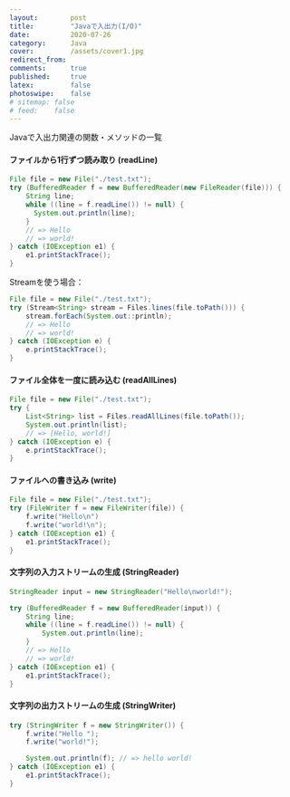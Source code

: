 ```yaml
---
layout:        post
title:         "Javaで入出力(I/O)"
date:          2020-07-26
category:      Java
cover:         /assets/cover1.jpg
redirect_from:
comments:      true
published:     true
latex:         false
photoswipe:    false
# sitemap: false
# feed:    false
---
```


Javaで入出力関連の関数・メソッドの一覧


#### ファイルから1行ずつ読み取り (readLine)

```java
File file = new File("./test.txt");
try (BufferedReader f = new BufferedReader(new FileReader(file))) {
    String line;
    while ((line = f.readLine()) != null) {
      System.out.println(line);
    }
    // => Hello
    // => world!
} catch (IOException e1) {
    e1.printStackTrace();
}
```

Streamを使う場合：

```java
File file = new File("./test.txt");
try (Stream<String> stream = Files.lines(file.toPath())) {
    stream.forEach(System.out::println);
    // => Hello
    // => world!
} catch (IOException e) {
    e.printStackTrace();
}
```

#### ファイル全体を一度に読み込む (readAllLines)

```java
File file = new File("./test.txt");
try {
    List<String> list = Files.readAllLines(file.toPath());
    System.out.println(list);
    // => [Hello, world!]
} catch (IOException e) {
    e.printStackTrace();
}
```

#### ファイルへの書き込み (write)

```java
File file = new File("./test.txt");
try (FileWriter f = new FileWriter(file)) {
    f.write("Hello\n")
    f.write("world!\n");
} catch (IOException e1) {
    e1.printStackTrace();
}
```

#### 文字列の入力ストリームの生成 (StringReader)

```java
StringReader input = new StringReader("Hello\nworld!");

try (BufferedReader f = new BufferedReader(input)) {
    String line;
    while ((line = f.readLine()) != null) {
        System.out.println(line);
    }
    // => Hello
    // => world!
} catch (IOException e1) {
    e1.printStackTrace();
}
```

#### 文字列の出力ストリームの生成 (StringWriter)

```java
try (StringWriter f = new StringWriter()) {
    f.write("Hello ");
    f.write("world!");

    System.out.println(f); // => hello world!
} catch (IOException e1) {
    e1.printStackTrace();
}
```
